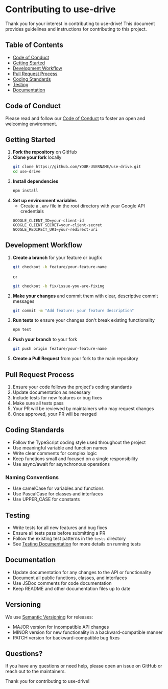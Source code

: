 # Contributing to use-drive

Thank you for your interest in contributing to use-drive! This document provides guidelines and instructions for contributing to this project.

## Table of Contents

- [Code of Conduct](#code-of-conduct)
- [Getting Started](#getting-started)
- [Development Workflow](#development-workflow)
- [Pull Request Process](#pull-request-process)
- [Coding Standards](#coding-standards)
- [Testing](#testing)
- [Documentation](#documentation)

## Code of Conduct

Please read and follow our [Code of Conduct](./CODE_OF_CONDUCT.md) to foster an open and welcoming environment.

## Getting Started

1. **Fork the repository** on GitHub
2. **Clone your fork** locally
   ```bash
   git clone https://github.com/YOUR-USERNAME/use-drive.git
   cd use-drive
   ```
3. **Install dependencies**
   ```bash
   npm install
   ```
4. **Set up environment variables**
   - Create a `.env` file in the root directory with your Google API credentials
   ```
   GOOGLE_CLIENT_ID=your-client-id
   GOOGLE_CLIENT_SECRET=your-client-secret
   GOOGLE_REDIRECT_URI=your-redirect-uri
   ```

## Development Workflow

1. **Create a branch** for your feature or bugfix
   ```bash
   git checkout -b feature/your-feature-name
   ```
   or
   ```bash
   git checkout -b fix/issue-you-are-fixing
   ```

2. **Make your changes** and commit them with clear, descriptive commit messages
   ```bash
   git commit -m "Add feature: your feature description"
   ```

3. **Run tests** to ensure your changes don't break existing functionality
   ```bash
   npm test
   ```

4. **Push your branch** to your fork
   ```bash
   git push origin feature/your-feature-name
   ```

5. **Create a Pull Request** from your fork to the main repository

## Pull Request Process

1. Ensure your code follows the project's coding standards
2. Update documentation as necessary
3. Include tests for new features or bug fixes
4. Make sure all tests pass
5. Your PR will be reviewed by maintainers who may request changes
6. Once approved, your PR will be merged

## Coding Standards

- Follow the TypeScript coding style used throughout the project
- Use meaningful variable and function names
- Write clear comments for complex logic
- Keep functions small and focused on a single responsibility
- Use async/await for asynchronous operations

### Naming Conventions

- Use camelCase for variables and functions
- Use PascalCase for classes and interfaces
- Use UPPER_CASE for constants

## Testing

- Write tests for all new features and bug fixes
- Ensure all tests pass before submitting a PR
- Follow the existing test patterns in the `tests` directory
- See [Testing Documentation](./test.md) for more details on running tests

## Documentation

- Update documentation for any changes to the API or functionality
- Document all public functions, classes, and interfaces
- Use JSDoc comments for code documentation
- Keep README and other documentation files up to date

## Versioning

We use [Semantic Versioning](https://semver.org/) for releases:

- MAJOR version for incompatible API changes
- MINOR version for new functionality in a backward-compatible manner
- PATCH version for backward-compatible bug fixes

## Questions?

If you have any questions or need help, please open an issue on GitHub or reach out to the maintainers.

Thank you for contributing to use-drive!